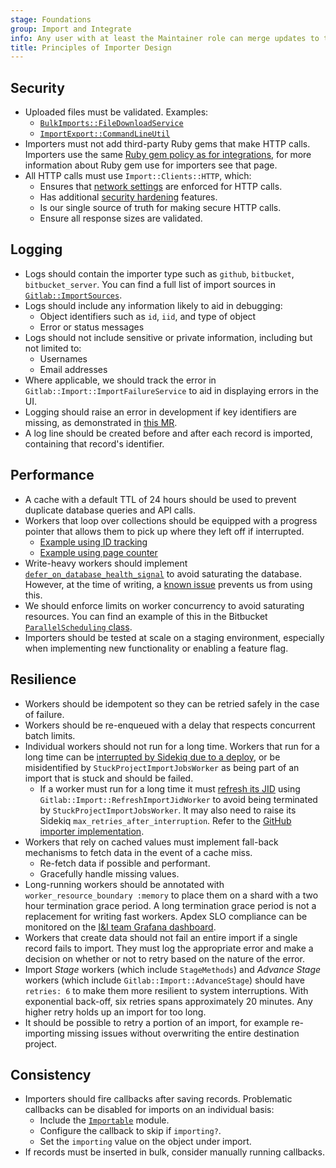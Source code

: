 ```yaml
---
stage: Foundations
group: Import and Integrate
info: Any user with at least the Maintainer role can merge updates to this content. For details, see https://docs.gitlab.com/ee/development/development_processes.html#development-guidelines-review.
title: Principles of Importer Design
---
```


## Security

- Uploaded files must be validated. Examples:
  - [`BulkImports::FileDownloadService`](https://gitlab.com/gitlab-org/gitlab/-/blob/cd4a880cbb2bc56b3a55f14c1d8370f4385319db/app/services/bulk_imports/file_download_service.rb#L38-46)
  - [`ImportExport::CommandLineUtil`](https://gitlab.com/gitlab-org/gitlab/blob/139690b3aeac69675119ce70f17f70bc1753de48/lib/gitlab/import_export/command_line_util.rb#L134)
- Importers must not add third-party Ruby gems that make HTTP calls.
  Importers use the same
  [Ruby gem policy as for integrations](../integrations/_index.md#no-ruby-gems-that-make-http-calls), for more information about Ruby gem use for importers see that page.
- All HTTP calls must use `Import::Clients::HTTP`, which:
  - Ensures that [network settings](../../security/webhooks.md) are enforced for HTTP calls.
  - Has additional [security hardening](../../security/webhooks.md#enforce-dns-rebinding-attack-protection) features.
  - Is our single source of truth for making secure HTTP calls.
  - Ensure all response sizes are validated.

## Logging

- Logs should contain the importer type such as `github`, `bitbucket`, `bitbucket_server`. You can find a full list of import sources in [`Gitlab::ImportSources`](https://gitlab.com/gitlab-org/gitlab/-/blob/master/lib/gitlab/import_sources.rb#L12).
- Logs should include any information likely to aid in debugging:
  - Object identifiers such as `id`, `iid`, and type of object
  - Error or status messages
- Logs should not include sensitive or private information, including but not limited to:
  - Usernames
  - Email addresses
- Where applicable, we should track the error in `Gitlab::Import::ImportFailureService` to aid in displaying errors in the UI.
- Logging should raise an error in development if key identifiers are missing, as demonstrated in [this MR](https://gitlab.com/gitlab-org/gitlab/-/merge_requests/139469).
- A log line should be created before and after each record is imported, containing that record's identifier.

## Performance

- A cache with a default TTL of 24 hours should be used to prevent duplicate database queries and API calls.
- Workers that loop over collections should be equipped with a progress pointer that allows them to pick up where they left off if interrupted.
  - [Example using ID tracking](https://gitlab.com/gitlab-org/gitlab/-/merge_requests/134229)
  - [Example using page counter](https://gitlab.com/gitlab-org/gitlab/-/merge_requests/139775)
- Write-heavy workers should implement [`defer_on_database_health_signal`](../sidekiq/_index.md#deferring-sidekiq-workers) to avoid saturating the database. However, at the time of writing, a [known issue](https://gitlab.com/gitlab-org/gitlab/-/issues/429871#note_1738917399) prevents us from using this.
- We should enforce limits on worker concurrency to avoid saturating resources. You can find an example of this in the Bitbucket [`ParallelScheduling` class](https://gitlab.com/gitlab-org/gitlab/blob/3254590fd2105fcd995f0ccb5e0b3e214c9a59c6/lib/gitlab/bitbucket_import/parallel_scheduling.rb#L76).
- Importers should be tested at scale on a staging environment, especially when implementing new functionality or enabling a feature flag.

## Resilience

- Workers should be idempotent so they can be retried safely in the case of failure.
- Workers should be re-enqueued with a delay that respects concurrent batch limits.
- Individual workers should not run for a long time. Workers that run for a long time can be [interrupted by Sidekiq due to a deploy](../github_importer.md#increasing-sidekiq-interrupts), or be misidentified by `StuckProjectImportJobsWorker` as being part of an import that is stuck and should be failed.
  - If a worker must run for a long time it must [refresh its JID](https://gitlab.com/gitlab-org/gitlab/-/issues/431936) using `Gitlab::Import::RefreshImportJidWorker` to avoid being terminated by `StuckProjectImportJobsWorker`. It may also need to raise its Sidekiq `max_retries_after_interruption`. Refer to the [GitHub importer implementation](../github_importer.md#increasing-sidekiq-interrupts).
- Workers that rely on cached values must implement fall-back mechanisms to fetch data in the event of a cache miss.
  - Re-fetch data if possible and performant.
  - Gracefully handle missing values.
- Long-running workers should be annotated with `worker_resource_boundary :memory` to place them on a shard with a two hour termination grace period. A long termination grace period is not a replacement for writing fast workers. Apdex SLO compliance can be monitored on the [I&I team Grafana dashboard](https://dashboards.gitlab.net/d/stage-groups-detail-import_and_integrate/b57e3a54-0277-50ff-a67e-4b69c1349274?from=now-7d&orgId=1).
- Workers that create data should not fail an entire import if a single record fails to import. They must log the appropriate error and make a decision on whether or not to retry based on the nature of the error.
- Import _Stage_ workers (which include `StageMethods`) and _Advance Stage_ workers (which include `Gitlab::Import::AdvanceStage`) should have `retries: 6` to make them more resilient to system interruptions. With exponential back-off, six retries spans approximately 20 minutes. Any higher retry holds up an import for too long.
- It should be possible to retry a portion of an import, for example re-importing missing issues without overwriting the entire destination project.

## Consistency

- Importers should fire callbacks after saving records. Problematic callbacks can be disabled for imports on an individual basis:
  - Include the [`Importable`](https://gitlab.com/gitlab-org/gitlab/blob/15b878e27e8188e9d22755fd648f75de313f012f/app/models/concerns/importable.rb) module.
  - Configure the callback to skip if `importing?`.
  - Set the `importing` value on the object under import.
- If records must be inserted in bulk, consider manually running callbacks.

